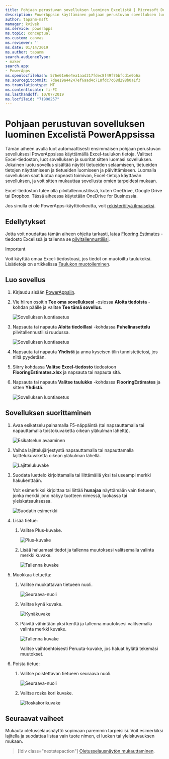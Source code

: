 ```yaml
---
title: Pohjaan perustuvan sovelluksen luominen Excelistä | Microsoft Docs
description: PowerAppsin käyttäminen pohjaan perustuvan sovelluksen luomiseen automaattisesti käyttämällä pilvitallennustiliin tallennettua Excel-tiedostoa
author: tapanm-msft
manager: kvivek
ms.service: powerapps
ms.topic: conceptual
ms.custom: canvas
ms.reviewer: ''
ms.date: 01/14/2019
ms.author: tapanm
search.audienceType:
- maker
search.app:
- PowerApps
ms.openlocfilehash: 576e61e6e4ea1aad317fdec8f49f76bfcd1e0b6a
ms.sourcegitcommit: 7dae19a44247ef6aad4c718fdc7c68d298b0a1f3
ms.translationtype: MT
ms.contentlocale: fi-FI
ms.lasthandoff: 10/07/2019
ms.locfileid: "71990257"
---
```

# <a name="generate-a-canvas-app-from-excel-in-powerapps"></a>Pohjaan perustuvan sovelluksen luominen Excelistä PowerAppsissa

Tämän aiheen avulla luot automaattisesti ensimmäisen pohjaan perustuvan sovelluksesi PowerAppsissa käyttämällä Excel-taulukon tietoja. Valitset Excel-tiedoston, luot sovelluksen ja suoritat sitten luomasi sovelluksen. Jokainen luotu sovellus sisältää näytöt tietueiden selaamiseen, tietueiden tietojen näyttämiseen ja tietueiden luomiseen ja päivittämiseen. Luomalla sovelluksen saat luotua nopeasti toimivan, Excel-tietoja käyttävän sovelluksen, ja voit sitten mukauttaa sovellusta omien tarpeidesi mukaan. 

Excel-tiedoston tulee olla pilvitallennustilissä, kuten OneDrive, Google Drive tai Dropbox. Tässä aiheessa käytetään OneDrive for Businessia.

Jos sinulla ei ole PowerApps-käyttöoikeutta, voit [rekisteröityä ilmaiseksi](../signup-for-powerapps.md).

## <a name="prerequisites"></a>Edellytykset

Jotta voit noudattaa tämän aiheen ohjeita tarkasti, lataa [Flooring Estimates](https://az787822.vo.msecnd.net/documentation/get-started-from-data/FlooringEstimates.xlsx) -tiedosto Excelissä ja tallenna se [pilvitallennustiliisi](connections/cloud-storage-blob-connections.md).

> [!IMPORTANT]
> Voit käyttää omaa Excel-tiedostoasi, jos tiedot on muotoiltu taulukoksi. Lisätietoja on artikkelissa [Taulukon muotoileminen](how-to-excel-tips.md). 

## <a name="generate-the-app"></a>Luo sovellus

1. Kirjaudu sisään [PowerAppsiin](https://web.powerapps.com?utm_source=padocs&utm_medium=linkinadoc&utm_campaign=referralsfromdoc).

1. Vie hiiren osoitin **Tee oma sovelluksesi** -osiossa **Aloita tiedoista** -kohdan päälle ja valitse **Tee tämä sovellus**.

    ![Sovelluksen luontiasetus](./media/get-started-create-from-data/start-from-data.png)

1. Napsauta tai napauta **Aloita tiedoillasi** -kohdassa **Puhelinasettelu** pilvitallennustilisi ruudussa.

    ![Sovelluksen luontiasetus](./media/get-started-create-from-data/odfb-tile.png)

1. Napsauta tai napauta **Yhdistä** ja anna kyseisen tilin tunnistetietosi, jos niitä pyydetään.

1. Siirry kohdassa **Valitse Excel-tiedosto** tiedostoon **FlooringEstimates.xlsx** ja napsauta tai napauta sitä. 

1. Napsauta tai napauta **Valitse taulukko** -kohdassa **FlooringEstimates** ja sitten **Yhdistä**.

    ![Sovelluksen luontiasetus](./media/get-started-create-from-data/choose-table.png)

## <a name="run-the-app"></a>Sovelluksen suorittaminen

1. Avaa esikatselu painamalla F5-näppäintä (tai napsauttamalla tai napauttamalla toistokuvaketta oikean yläkulman läheltä).

    ![Esikatselun avaaminen](./media/get-started-create-from-data/open-preview.png)

1. Vaihda lajittelujärjestystä napsauttamalla tai napauttamalla lajittelukuvaketta oikean yläkulman lähellä.

    ![Lajittelukuvake](./media/get-started-create-from-data/sort-icon.png)

1. Suodata luettelo kirjoittamalla tai liittämällä yksi tai useampi merkki hakukenttään.

    Voit esimerkiksi kirjoittaa tai liittää **hunajaa** näyttämään vain tietueen, jonka merkki jono näkyy tuotteen nimessä, luokassa tai yleiskatsauksessa.

    ![Suodatin esimerkki](./media/get-started-create-from-data/filter-example.png)

1. Lisää tietue:

    1. Valitse Plus-kuvake.

        ![Plus-kuvake](./media/get-started-create-from-data/plus-icon.png)

    1. Lisää haluamasi tiedot ja tallenna muutoksesi valitsemalla valinta merkki kuvake.

        ![Tallenna kuvake](./media/get-started-create-from-data/save-icon.png)

1. Muokkaa tietuetta:

    1. Valitse muokattavan tietueen nuoli.

        ![Seuraava-nuoli](./media/get-started-create-from-data/next-arrow.png)

    1. Valitse kynä kuvake.

        ![Kynäkuvake](./media/get-started-create-from-data/pencil-icon.png)

    1. Päivitä vähintään yksi kenttä ja tallenna muutoksesi valitsemalla valinta merkki kuvake.

        ![Tallenna kuvake](./media/get-started-create-from-data/save-icon.png)

        Valitse vaihtoehtoisesti Peruuta-kuvake, jos haluat hylätä tekemäsi muutokset.

1. Poista tietue:

    1. Valitse poistettavan tietueen seuraava nuoli.

        ![Seuraava-nuoli](./media/get-started-create-from-data/next-arrow.png)

    1. Valitse roska kori kuvake.

        ![Roskakorikuvake](./media/get-started-create-from-data/trash-icon.png)

## <a name="next-steps"></a>Seuraavat vaiheet

Mukauta oletusselausnäyttö sopimaan paremmin tarpeisiisi. Voit esimerkiksi lajitella ja suodattaa listaa vain tuote nimen, ei luokan tai yleiskuvauksen mukaan.

> [!div class="nextstepaction"]
> [Oletusselausnäytön mukauttaminen](customize-layout-sharepoint.md).
